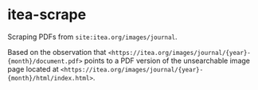 # itea-scrape

Scraping PDFs from `site:itea.org/images/journal`.

Based on the observation that `<https://itea.org/images/journal/{year}-{month}/document.pdf>` points to a PDF version
of the unsearchable image page located at `<https://itea.org/images/journal/{year}-{month}/html/index.html>`.
